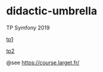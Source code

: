 # didactic-umbrella
TP Symfony 2019

[tp1](http://php.static.d3c.re/tp1)

[tp2](http://php.static.d3c.re/tp2)

@see https://course.larget.fr/

